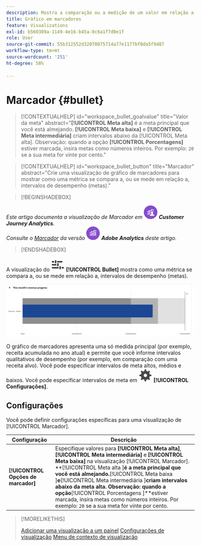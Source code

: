 ```yaml
---
description: Mostra a comparação ou a medição de um valor em relação a outros intervalos de desempenho (metas).
title: Gráfico em marcadores
feature: Visualizations
exl-id: b560389a-1149-4e16-b45a-0c6a1f7d0e1f
role: User
source-git-commit: 55b312552d32070875714a77e1177bf0da5f9d87
workflow-type: tm+mt
source-wordcount: '251'
ht-degree: 58%

---
```


# Marcador {#bullet}

<!-- markdownlint-disable MD034 -->

>[!CONTEXTUALHELP]
>id="workspace_bullet_goalvalue"
>title="Valor da meta"
>abstract="**[!UICONTROL Meta alta]** é a meta principal que você está almejando. **[!UICONTROL Meta baixa]** e **[!UICONTROL Meta intermediária]** criam intervalos abaixo da [!UICONTROL Meta alta]. Observação: quando a opção **[!UICONTROL Porcentagens]** estiver marcada, insira metas como números inteiros. Por exemplo: `20` se a sua meta for vinte por cento."

<!-- markdownlint-enable MD034 -->

<!-- markdownlint-disable MD034 -->

>[!CONTEXTUALHELP]
>id="workspace_bullet_button"
>title="Marcador"
>abstract="Crie uma visualização de gráfico de marcadores para mostrar como uma métrica se compara a, ou se mede em relação a, intervalos de desempenho (metas)."

<!-- markdownlint-enable MD034 -->

>[!BEGINSHADEBOX]

_Este artigo documenta a visualização de Marcador em_ ![CustomerJourneyAnalytics](/help/assets/icons/CustomerJourneyAnalytics.svg) _**Customer Journey Analytics**._<br/>_Consulte o [Marcador](https://experienceleague.adobe.com/en/docs/analytics/analyze/analysis-workspace/visualizations/bullet-graph) da versão_ ![AdobeAnalytics](/help/assets/icons/AdobeAnalytics.svg) _**Adobe Analytics** deste artigo._

>[!ENDSHADEBOX]

A visualização do ![GraphBullet](/help/assets/icons/GraphBullet.svg) **[!UICONTROL Bullet]** mostra como uma métrica se compara a, ou se mede em relação a, intervalos de desempenho (metas).

![](assets/bullet.png)

O gráfico de marcadores apresenta uma só medida principal (por exemplo, receita acumulada no ano atual) e permite que você informe intervalos qualitativos de desempenho (por exemplo, em comparação com uma receita alvo). Você pode especificar intervalos de meta altos, médios e baixos. Você pode especificar intervalos de meta em ![Configuração](/help/assets/icons/Setting.svg) **[!UICONTROL Configurações]**.

## Configurações 

Você pode definir configurações específicas para uma visualização de [!UICONTROL Marcador].

| Configuração | Descrição |
|---|---|
| **[!UICONTROL Opções de marcador]** | Especifique valores para **[!UICONTROL Meta alta]**, **[!UICONTROL Meta intermediária]** e **[!UICONTROL Meta baixa]** na visualização [!UICONTROL Marcador]. <br/>**[!UICONTROL Meta alta ]**é a meta principal que você está almejando.**[!UICONTROL  Meta baixa ]**e**[!UICONTROL  Meta intermediária ]**criam intervalos abaixo da meta alta. Observação: quando a opção**[!UICONTROL  Porcentagens ]**estiver marcada, insira metas como números inteiros. Por exemplo: `20` se a sua meta for vinte por cento. |

>[!MORELIKETHIS]
>
>[Adicionar uma visualização a um painel](/help/analysis-workspace/visualizations/freeform-analysis-visualizations.md#add-visualizations-to-a-panel)
>[Configurações de visualização](/help/analysis-workspace/visualizations/freeform-analysis-visualizations.md#settings)
>[Menu de contexto de visualização](/help/analysis-workspace/visualizations/freeform-analysis-visualizations.md#context-menu)
>

